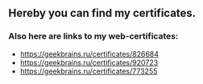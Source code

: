 ## Hereby you can find my certificates.
### Also here are links to my web-certificates:
- https://geekbrains.ru/certificates/826684
- https://geekbrains.ru/certificates/920723
- https://geekbrains.ru/certificates/773255
